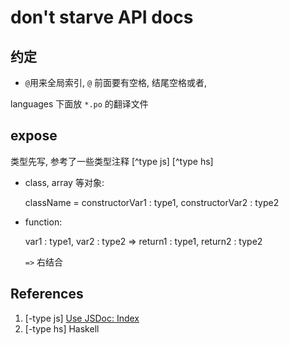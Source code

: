 # don't starve API docs

## 约定

- `@`用来全局索引, `@` 前面要有空格, 结尾空格或者,

languages 下面放 `*.po` 的翻译文件

## expose

类型先写, 参考了一些类型注释 [^type js] [^type hs]

- class, array 等对象:

  className = constructorVar1 : type1, constructorVar2 : type2

- function:

  var1 : type1, var2 : type2 => return1 : type1, return2 : type2

  `=>` 右结合

## References

1. [-type js] [Use JSDoc: Index](https://jsdoc.app/)
2. [-type hs] Haskell
